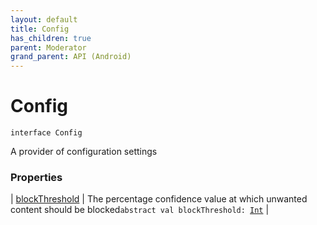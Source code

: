 ```yaml
---
layout: default
title: Config
has_children: true
parent: Moderator
grand_parent: API (Android)
---
```


# Config

`interface Config`

A provider of configuration settings

### Properties

| [blockThreshold](block-threshold.html) | The percentage confidence value at which unwanted content should be blocked`abstract val blockThreshold: `[`Int`](https://kotlinlang.org/api/latest/jvm/stdlib/kotlin/-int/index.html) |

